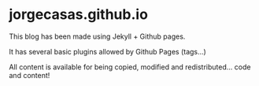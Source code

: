 jorgecasas.github.io
====================

This blog has been made using Jekyll + Github pages. 

It has several basic plugins allowed by Github Pages (tags...)

All content is available for being copied, modified and redistributed... code and content!

